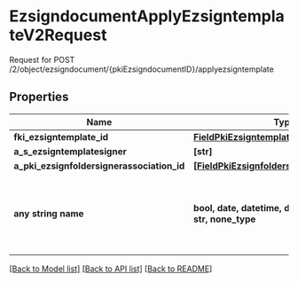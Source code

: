 # EzsigndocumentApplyEzsigntemplateV2Request

Request for POST /2/object/ezsigndocument/{pkiEzsigndocumentID}/applyezsigntemplate

## Properties
Name | Type | Description | Notes
------------ | ------------- | ------------- | -------------
**fki_ezsigntemplate_id** | [**FieldPkiEzsigntemplateID**](FieldPkiEzsigntemplateID.md) |  | 
**a_s_ezsigntemplatesigner** | **[str]** |  | 
**a_pki_ezsignfoldersignerassociation_id** | [**[FieldPkiEzsignfoldersignerassociationID]**](FieldPkiEzsignfoldersignerassociationID.md) |  | 
**any string name** | **bool, date, datetime, dict, float, int, list, str, none_type** | any string name can be used but the value must be the correct type | [optional]

[[Back to Model list]](../README.md#documentation-for-models) [[Back to API list]](../README.md#documentation-for-api-endpoints) [[Back to README]](../README.md)


